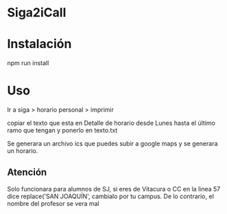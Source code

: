 # Siga2iCall

# Instalación

npm run install


# Uso

Ir a siga > horario personal > imprimir

copiar el texto que esta en Detalle de horario desde Lunes hasta el último ramo que tengan y ponerlo en texto.txt

Se generara un archivo ics que puedes subir a google maps y se generara un horario.

## Atención

Solo funcionara para alumnos de SJ, si eres de Vitacura o CC en la linea 57 dice replace('SAN JOAQUÍN', cambialo por tu campus. De lo contrario, el nombre del profesor se vera mal


